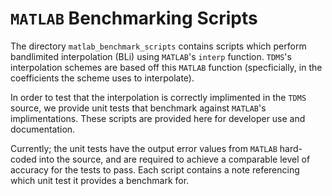 # **`MATLAB` Benchmarking Scripts**

The directory `matlab_benchmark_scripts` contains scripts which perform bandlimited interpolation (BLi) using `MATLAB`'s `interp` function.
`TDMS`'s interpolation schemes are based off this `MATLAB` function (specficially, in the coefficients the scheme uses to interpolate).

In order to test that the interpolation is correctly implimented in the `TDMS` source, we provide unit tests that benchmark against `MATLAB`'s implimentations. These scripts are provided here for developer use and documentation.

Currently; the unit tests have the output error values from `MATLAB` hard-coded into the source, and are required to achieve a comparable level of accuracy for the tests to pass. Each script contains a note referencing which unit test it provides a benchmark for.
